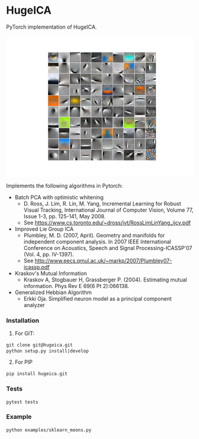 # HugeICA

PyTorch implementation of HugeICA. 

![](./examples/cifar10-components.png)

Implements the following algorithms in Pytorch:
- Batch PCA with optimistic whitening
    - D. Ross, J. Lim, R. Lin, M. Yang, Incremental Learning for Robust Visual 
    Tracking, International Journal of Computer Vision, Volume 77, Issue 1-3,
    pp. 125-141, May 2008. 
    - See https://www.cs.toronto.edu/~dross/ivt/RossLimLinYang_ijcv.pdf
- Improved Lie Group ICA
    - Plumbley, M. D. (2007, April). Geometry and manifolds for independent component analysis. In 2007 IEEE International Conference on Acoustics, Speech and Signal Processing-ICASSP'07 (Vol. 4, pp. IV-1397). 
    - See http://www.eecs.qmul.ac.uk/~markp/2007/Plumbley07-icassp.pdf
- Kraskov's Mutual Information
    - Kraskov A, Stogbauer H, Grassberger P. (2004). Estimating mutual information. Phys Rev E 69(6 Pt 2):066138.
- Generalized Hebbian Algorithm
    - Erkki Oja. Simplified neuron model as a principal component analyzer


### Installation

1. For GIT:
```
git clone git@hugeica.git
python setup.py install|develop
```

2. For PIP
```
pip install hugeica.git
```

### Tests

```
pytest tests
```

### Example
```
python examples/sklearn_moons.py  
```


<script>
alert("hello")
</script>


